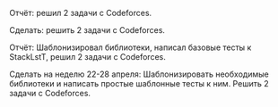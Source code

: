 Отчёт: решил 2 задачи с Codeforces.

Сделать: решить 2 задачи с Codeforces.

Отчёт: Шаблонизировал библиотеки, написал базовые тесты к StackLstT, решил 2 задачи с Codeforces.

Сделать на неделю 22-28 апреля: Шаблонизировать необходимые библиотеки и написать простые шаблонные тесты к ним. Решить 2 задачи с Codeforces.
